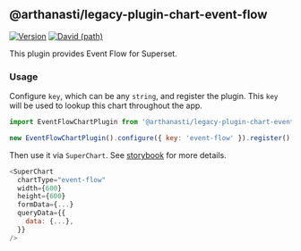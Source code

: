 ## @arthanasti/legacy-plugin-chart-event-flow

[![Version](https://img.shields.io/npm/v/@superset-ui/legacy-plugin-chart-event-flow.svg?style=flat-square)](https://www.npmjs.com/package/@superset-ui/legacy-plugin-chart-event-flow)
[![David (path)](https://img.shields.io/david/apache-superset/superset-ui-plugins.svg?path=packages%2Fsuperset-ui-legacy-plugin-chart-event-flow&style=flat-square)](https://david-dm.org/apache-superset/superset-ui-plugins?path=packages/superset-ui-legacy-plugin-chart-event-flow)

This plugin provides Event Flow for Superset.

### Usage

Configure `key`, which can be any `string`, and register the plugin. This `key` will be used to
lookup this chart throughout the app.

```js
import EventFlowChartPlugin from '@arthanasti/legacy-plugin-chart-event-flow';

new EventFlowChartPlugin().configure({ key: 'event-flow' }).register();
```

Then use it via `SuperChart`. See
[storybook](https://apache-superset.github.io/superset-ui-plugins/?selectedKind=plugin-chart-event-flow)
for more details.

```js
<SuperChart
  chartType="event-flow"
  width={600}
  height={600}
  formData={...}
  queryData={{
    data: {...},
  }}
/>
```
